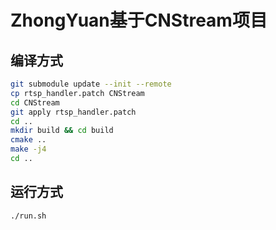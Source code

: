 # ZhongYuan基于CNStream项目

## 编译方式
```bash
git submodule update --init --remote
cp rtsp_handler.patch CNStream
cd CNStream
git apply rtsp_handler.patch
cd ..
mkdir build && cd build
cmake ..
make -j4
cd ..
```

## 运行方式
```bash
./run.sh
```
